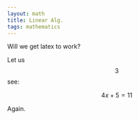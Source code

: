 ```yaml
---
layout: math
title: Linear Alg. 
tags: mathematics
---
```


<script src="https://cdn.mathjax.org/mathjax/latest/MathJax.js?config=TeX-AMS-MML_HTMLorMML" type="text/javascript"></script>


Will we get latex to work? 

Let us $$3$$ see: 

$$
4x+5=11
$$

Again. 

